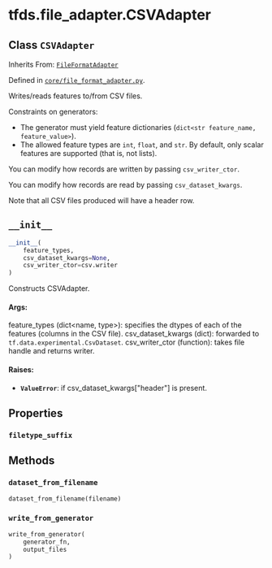 <div itemscope itemtype="http://developers.google.com/ReferenceObject">
<meta itemprop="name" content="tfds.file_adapter.CSVAdapter" />
<meta itemprop="path" content="Stable" />
<meta itemprop="property" content="filetype_suffix"/>
<meta itemprop="property" content="__init__"/>
<meta itemprop="property" content="dataset_from_filename"/>
<meta itemprop="property" content="write_from_generator"/>
</div>

# tfds.file_adapter.CSVAdapter

## Class `CSVAdapter`

Inherits From: [`FileFormatAdapter`](../../tfds/file_adapter/FileFormatAdapter.md)



Defined in [`core/file_format_adapter.py`](https://github.com/tensorflow/datasets/tree/master/tensorflow_datasets/core/file_format_adapter.py).

Writes/reads features to/from CSV files.

Constraints on generators:

* The generator must yield feature dictionaries (`dict<str feature_name,
  feature_value>`).
* The allowed feature types are `int`, `float`, and `str`. By default, only
  scalar features are supported (that is, not lists).

You can modify how records are written by passing `csv_writer_ctor`.

You can modify how records are read by passing `csv_dataset_kwargs`.

Note that all CSV files produced will have a header row.

<h2 id="__init__"><code>__init__</code></h2>

``` python
__init__(
    feature_types,
    csv_dataset_kwargs=None,
    csv_writer_ctor=csv.writer
)
```

Constructs CSVAdapter.

#### Args:

feature_types (dict<name, type>): specifies the dtypes of each of the
  features (columns in the CSV file).
csv_dataset_kwargs (dict): forwarded to `tf.data.experimental.CsvDataset`.
csv_writer_ctor (function): takes file handle and returns writer.


#### Raises:

* <b>`ValueError`</b>: if csv_dataset_kwargs["header"] is present.



## Properties

<h3 id="filetype_suffix"><code>filetype_suffix</code></h3>





## Methods

<h3 id="dataset_from_filename"><code>dataset_from_filename</code></h3>

``` python
dataset_from_filename(filename)
```



<h3 id="write_from_generator"><code>write_from_generator</code></h3>

``` python
write_from_generator(
    generator_fn,
    output_files
)
```





